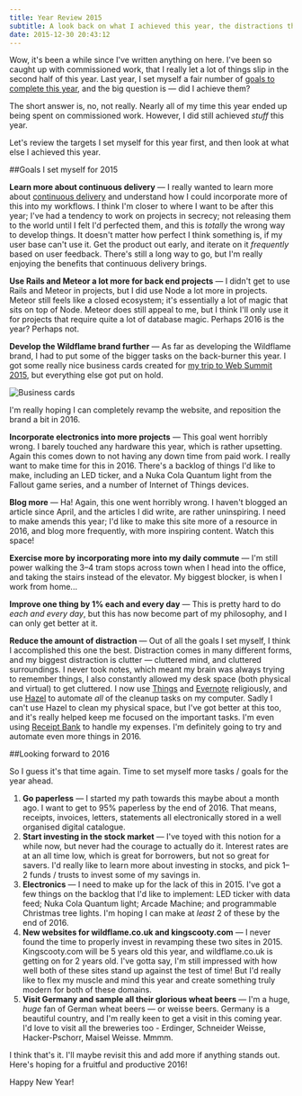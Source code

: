 ```yaml
---
title: Year Review 2015
subtitle: A look back on what I achieved this year, the distractions that got in the way, and what I want to change and achieve going into 2016.
date: 2015-12-30 20:43:12
---
```


Wow, it's been a while since I've written anything on here. I've been so caught up with commissioned work, that I really let a lot of things slip in the second half of this year. Last year, I set myself a fair number of [goals to complete this year](/2014/12/Farewell-2014-hello-2015/), and the big question is — did I achieve them?

<!--more-->

The short answer is, no, not really. Nearly all of my time this year ended up being spent on commissioned work. However, I did still achieved *stuff* this year.

Let's review the targets I set myself for this year first, and then look at what else I achieved this year.

##Goals I set myself for 2015

**Learn more about continuous delivery** — I really wanted to learn more about [continuous delivery](https://www.thoughtworks.com/continuous-delivery) and understand how I could incorporate more of this into my workflows. I think I'm closer to where I want to be after this year; I've had a tendency to work on projects in secrecy; not releasing them to the world until I felt I'd perfected them, and this is *totally* the wrong way to develop things. It doesn't matter how perfect I think something is, if my user base can't use it. Get the product out early, and iterate on it *frequently* based on user feedback. There's still a long way to go, but I'm really enjoying the benefits that continuous delivery brings.

**Use Rails and Meteor a lot more for back end projects** — I didn't get to use Rails and Meteor in projects, but I did use Node a lot more in projects. Meteor still feels like a closed ecosystem; it's essentially a lot of magic that sits on top of Node. Meteor does still appeal to me, but I think I'll only use it for projects that require quite a lot of database magic. Perhaps 2016 is the year? Perhaps not.

**Develop the Wildflame brand further** — As far as developing the Wildflame brand, I had to put some of the bigger tasks on the back-burner this year. I got some really nice business cards created for [my trip to Web Summit 2015](https://medium.com/@kingscooty/web-summit-2015-a-developer-s-perspective-c490c0048ad4), but everything else got put on hold.

![Business cards](https://s3.amazonaws.com/f.cl.ly/items/393c3A2P023n0M3v1P0e/business-cards.jpg?v=0cbaed64)

I'm really hoping I can completely revamp the website, and reposition the brand a bit in 2016.

**Incorporate electronics into more projects** — This goal went horribly wrong. I barely touched any hardware this year, which is rather upsetting. Again this comes down to not having any down time from paid work. I really want to make time for this in 2016. There's a backlog of things I'd like to make, including an LED ticker, and a Nuka Cola Quantum light from the Fallout game series, and a number of Internet of Things devices.

**Blog more** — Ha! Again, this one went horribly wrong. I haven't blogged an article since April, and the articles I did write, are rather uninspiring. I need to make amends this year; I'd like to make this site more of a resource in 2016, and blog more frequently, with more inspiring content. Watch this space!

**Exercise more by incorporating more into my daily commute** — I'm still power walking the 3–4 tram stops across town when I head into the office, and taking the stairs instead of the elevator. My biggest blocker, is when I work from home...

**Improve one thing by 1% each and every day** — This is pretty hard to do *each and every day*, but this has now become part of my philosophy, and I can only get better at it.

**Reduce the amount of distraction** — Out of all the goals I set myself, I think I accomplished this one the best. Distraction comes in many different forms, and my biggest distraction is clutter — cluttered mind, and cluttered surroundings. I never took notes, which meant my brain was always trying to remember things, I also constantly allowed my desk space (both physical and virtual) to get cluttered. I now use [Things](https://culturedcode.com/things/) and [Evernote](https://www.evernote.com/referral/Registration.action?sig=8053eeceed7c9c8951f1c6da01fddd71&uid=50553) religiously, and use [Hazel](https://www.noodlesoft.com/hazel.php) to automate *all* of the cleanup tasks on my computer. Sadly I can't use Hazel to clean my physical space, but I've got better at this too, and it's really helped keep me focused on the important tasks. I'm even using [Receipt Bank](http://receipt-bank.com/) to handle my expenses. I'm definitely going to try and automate even more things in 2016.



##Looking forward to 2016

So I guess it's that time again. Time to set myself more tasks / goals for the year ahead.

1. **Go paperless** — I started my path towards this maybe about a month ago. I want to get to 95% paperless by the end of 2016. That means, receipts, invoices, letters, statements all electronically stored in a well organised digital catalogue.
2. **Start investing in the stock market** — I've toyed with this notion for a while now, but never had the courage to actually do it. Interest rates are at an all time low, which is great for borrowers, but not so great for savers. I'd really like to learn more about investing in stocks, and pick 1–2 funds / trusts to invest some of my savings in.
3. **Electronics** — I need to make up for the lack of this in 2015. I've got a few things on the backlog that I'd like to implement: LED ticker with data feed; Nuka Cola Quantum light; Arcade Machine; and programmable Christmas tree lights. I'm hoping I can make at *least* 2 of these by the end of 2016.
4. **New websites for wildflame.co.uk and kingscooty.com** — I never found the time to properly invest in revamping these two sites in 2015. Kingscooty.com will be 5 years old this year, and wildflame.co.uk is getting on for 2 years old. I've gotta say, I'm still impressed with how well both of these sites stand up against the test of time! But I'd really like to flex my muscle and mind this year and create something truly modern for both of these domains.
5. **Visit Germany and sample all their glorious wheat beers** — I'm a huge, *huge* fan of German wheat beers — or weisse beers. Germany is a beautiful country, and I'm really keen to get a visit in this coming year. I'd love to visit all the breweries too - Erdinger, Schneider Weisse, Hacker-Pschorr, Maisel Weisse. Mmmm.

I think that's it. I'll maybe revisit this and add more if anything stands out. Here's hoping for a fruitful and productive 2016!

Happy New Year!
